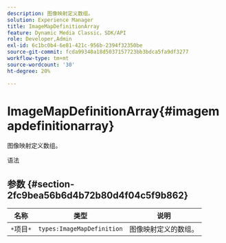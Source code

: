 ```yaml
---
description: 图像映射定义数组。
solution: Experience Manager
title: ImageMapDefinitionArray
feature: Dynamic Media Classic，SDK/API
role: Developer,Admin
exl-id: 6c1bc0b4-6e81-421c-956b-2394f32350be
source-git-commit: fcda99340a18d5037157723bb3bdca5fa9df3277
workflow-type: tm+mt
source-wordcount: '30'
ht-degree: 20%

---
```


# ImageMapDefinitionArray{#imagemapdefinitionarray}

图像映射定义数组。

语法

## 参数 {#section-2fc9bea56b6d4b72b80d4f04c5f9b862}

| 名称 | 类型 | 说明 |
|---|---|---|
| `*`项目`*` | `types:ImageMapDefinition` | 图像映射定义的数组。 |
